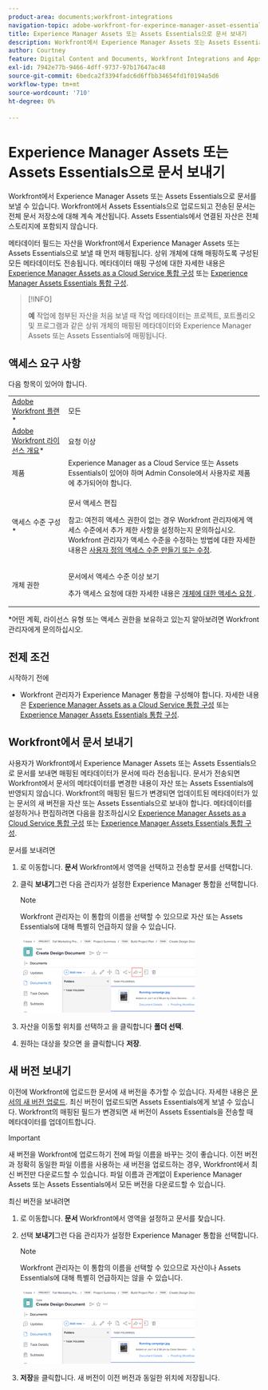 ```yaml
---
product-area: documents;workfront-integrations
navigation-topic: adobe-workfront-for-experince-manager-asset-essentials
title: Experience Manager Assets 또는 Assets Essentials으로 문서 보내기
description: Workfront에서 Experience Manager Assets 또는 Assets Essentials으로 문서를 보낼 수 있습니다. Workfront에서 Assets Essentials으로 업로드되고 전송된 문서는 전체 문서 저장소에 대해 계속 계산됩니다. Assets Essentials에서 연결된 자산은 전체 스토리지에 포함되지 않습니다.
author: Courtney
feature: Digital Content and Documents, Workfront Integrations and Apps
exl-id: 7942e77b-9466-4dff-9737-97b17647ac48
source-git-commit: 6bedca2f3394fadc6d6ffbb34654fd1f0194a5d6
workflow-type: tm+mt
source-wordcount: '710'
ht-degree: 0%

---
```


# Experience Manager Assets 또는 Assets Essentials으로 문서 보내기


Workfront에서 Experience Manager Assets 또는 Assets Essentials으로 문서를 보낼 수 있습니다. Workfront에서 Assets Essentials으로 업로드되고 전송된 문서는 전체 문서 저장소에 대해 계속 계산됩니다. Assets Essentials에서 연결된 자산은 전체 스토리지에 포함되지 않습니다.

메타데이터 필드는 자산을 Workfront에서 Experience Manager Assets 또는 Assets Essentials으로 보낼 때 먼저 매핑됩니다. 상위 개체에 대해 매핑하도록 구성된 모든 메타데이터도 전송됩니다. 메타데이터 매핑 구성에 대한 자세한 내용은 [Experience Manager Assets as a Cloud Service 통합 구성](/help/quicksilver/administration-and-setup/configure-integrations/configure-aacs-integration.md) 또는 [Experience Manager Assets Essentials 통합 구성](/help/quicksilver/documents/adobe-workfront-for-experience-manager-assets-essentials/setup-asset-essentials.md).

>[!INFO]
>
>**예** 작업에 첨부된 자산을 처음 보낼 때 작업 메타데이터는 프로젝트, 포트폴리오 및 프로그램과 같은 상위 개체의 매핑된 메타데이터와 Experience Manager Assets 또는 Assets Essentials에 매핑됩니다.

## 액세스 요구 사항

다음 항목이 있어야 합니다.

<table style="table-layout:auto"> 
 <col> 
 <col> 
 <tbody> 
  <tr> 
   <td role="rowheader"><a href="https://www.workfront.com/plans" target="_blank">Adobe Workfront 플랜</a>*</td> 
   <td> <p> 모든</p> </td> 
  </tr> 
  <tr> 
   <td role="rowheader"><a href="../../administration-and-setup/add-users/access-levels-and-object-permissions/wf-licenses.md" class="MCXref xref">Adobe Workfront 라이선스 개요</a>*</td> 
   <td> <p>요청 이상</p> </td> 
  </tr> 
  <tr> 
   <td role="rowheader">제품</td> 
   <td>Experience Manager as a Cloud Service 또는 Assets Essentials이 있어야 하며 Admin Console에서 사용자로 제품에 추가되어야 합니다.
</td> 
  </tr> 
  <tr> 
   <td role="rowheader">액세스 수준 구성*</td> 
   <td> <p>문서 액세스 편집</p> <p>참고: 여전히 액세스 권한이 없는 경우 Workfront 관리자에게 액세스 수준에서 추가 제한 사항을 설정하는지 문의하십시오. Workfront 관리자가 액세스 수준을 수정하는 방법에 대한 자세한 내용은 <a href="../../administration-and-setup/add-users/configure-and-grant-access/create-modify-access-levels.md" class="MCXref xref">사용자 정의 액세스 수준 만들기 또는 수정</a>.</p> </td> 
  </tr> 
  <tr> 
   <td role="rowheader">개체 권한</td> 
   <td> <p>문서에서 액세스 수준 이상 보기</p> <p>추가 액세스 요청에 대한 자세한 내용은 <a href="../../workfront-basics/grant-and-request-access-to-objects/request-access.md" class="MCXref xref">개체에 대한 액세스 요청 </a>.</p> </td> 
  </tr> 
 </tbody> 
</table>

&#42;어떤 계획, 라이선스 유형 또는 액세스 권한을 보유하고 있는지 알아보려면 Workfront 관리자에게 문의하십시오.

## 전제 조건

시작하기 전에

* Workfront 관리자가 Experience Manager 통합을 구성해야 합니다. 자세한 내용은 [Experience Manager Assets as a Cloud Service 통합 구성](/help/quicksilver/administration-and-setup/configure-integrations/configure-aacs-integration.md) 또는 [Experience Manager Assets Essentials 통합 구성](/help/quicksilver/documents/adobe-workfront-for-experience-manager-assets-essentials/setup-asset-essentials.md).


## Workfront에서 문서 보내기

사용자가 Workfront에서 Experience Manager Assets 또는 Assets Essentials으로 문서를 보내면 매핑된 메타데이터가 문서에 따라 전송됩니다. 문서가 전송되면 Workfront에서 문서의 메타데이터를 변경한 내용이 자산 또는 Assets Essentials에 반영되지 않습니다. Workfront의 매핑된 필드가 변경되면 업데이트된 메타데이터가 있는 문서의 새 버전을 자산 또는 Assets Essentials으로 보내야 합니다. 메타데이터를 설정하거나 편집하려면 다음을 참조하십시오 [Experience Manager Assets as a Cloud Service 통합 구성](/help/quicksilver/administration-and-setup/configure-integrations/configure-aacs-integration.md) 또는 [Experience Manager Assets Essentials 통합 구성](../../documents/adobe-workfront-for-experience-manager-assets-essentials/setup-asset-essentials.md).

문서를 보내려면

1. 로 이동합니다. **문서** Workfront에서 영역을 선택하고 전송할 문서를 선택합니다.
1. 클릭 **보내기**&#x200B;그런 다음 관리자가 설정한 Experience Manager 통합을 선택합니다.

   >[!NOTE]
   >
   >Workfront 관리자는 이 통합의 이름을 선택할 수 있으므로 자산 또는 Assets Essentials에 대해 특별히 언급하지 않을 수 있습니다.

   ![](assets/copy-of-send-to-in-toolbar-350x149.png)

1. 자산을 이동할 위치를 선택하고 을 클릭합니다 **폴더 선택**.
1. 원하는 대상을 찾으면 을 클릭합니다 **저장**.

## 새 버전 보내기

이전에 Workfront에 업로드한 문서에 새 버전을 추가할 수 있습니다. 자세한 내용은 [문서의 새 버전 업로드](../../documents/managing-documents/upload-new-document-version.md). 최신 버전이 업로드되면 Assets Essentials에게 보낼 수 있습니다. Workfront의 매핑된 필드가 변경되면 새 버전이 Assets Essentials을 전송할 때 메타데이터를 업데이트합니다.

>[!IMPORTANT]
>
>새 버전을 Workfront에 업로드하기 전에 파일 이름을 바꾸는 것이 좋습니다. 이전 버전과 정확히 동일한 파일 이름을 사용하는 새 버전을 업로드하는 경우, Workfront에서 최신 버전만 다운로드할 수 있습니다. 파일 이름과 관계없이 Experience Manager Assets 또는 Assets Essentials에서 모든 버전을 다운로드할 수 있습니다.

최신 버전을 보내려면

1. 로 이동합니다. **문서** Workfront에서 영역을 설정하고 문서를 찾습니다.
1. 선택 **보내기**&#x200B;그런 다음 관리자가 설정한 Experience Manager 통합을 선택합니다.

   >[!NOTE]
   >
   >Workfront 관리자는 이 통합의 이름을 선택할 수 있으므로 자산이나 Assets Essentials에 대해 특별히 언급하지는 않을 수 있습니다.

   ![](assets/copy-of-send-to-in-toolbar-350x149.png)

1. **저장**&#x200B;을 클릭합니다. 새 버전이 이전 버전과 동일한 위치에 저장됩니다.
